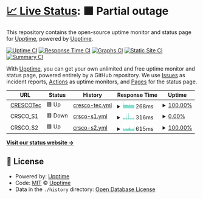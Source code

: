 # [📈 Live Status](https://upptime.github.io/upptime): <!--live status--> **🟧 Partial outage**

This repository contains the open-source uptime monitor and status page for [Upptime](https://upptime.js.org), powered by [Upptime](https://github.com/upptime/upptime).

[![Uptime CI](https://github.com/crscodio/crsco-websites-uptime-101/workflows/Uptime%20CI/badge.svg)](https://github.com/crscodio/crsco-websites-uptime-101/actions?query=workflow%3A%22Uptime+CI%22)
[![Response Time CI](https://github.com/crscodio/crsco-websites-uptime-101/workflows/Response%20Time%20CI/badge.svg)](https://github.com/crscodio/crsco-websites-uptime-101/actions?query=workflow%3A%22Response+Time+CI%22)
[![Graphs CI](https://github.com/crscodio/crsco-websites-uptime-101/workflows/Graphs%20CI/badge.svg)](https://github.com/crscodio/crsco-websites-uptime-101/actions?query=workflow%3A%22Graphs+CI%22)
[![Static Site CI](https://github.com/crscodio/crsco-websites-uptime-101/workflows/Static%20Site%20CI/badge.svg)](https://github.com/crscodio/crsco-websites-uptime-101/actions?query=workflow%3A%22Static+Site+CI%22)
[![Summary CI](https://github.com/crscodio/crsco-websites-uptime-101/workflows/Summary%20CI/badge.svg)](https://github.com/crscodio/crsco-websites-uptime-101/actions?query=workflow%3A%22Summary+CI%22)

With [Upptime](https://upptime.js.org), you can get your own unlimited and free uptime monitor and status page, powered entirely by a GitHub repository. We use [Issues](https://github.com/upptime/upptime/issues) as incident reports, [Actions](https://github.com/crscodio/crsco-websites-uptime-101/actions) as uptime monitors, and [Pages](https://upptime.github.io/upptime) for the status page.

<!--start: status pages-->
<!-- This summary is generated by Upptime (https://github.com/upptime/upptime) -->
<!-- Do not edit this manually, your changes will be overwritten -->
<!-- prettier-ignore -->
| URL | Status | History | Response Time | Uptime |
| --- | ------ | ------- | ------------- | ------ |
| <img alt="" src="https://icons.duckduckgo.com/ip3/crescotec.com.ico" height="13"> [CRESCOTec](https://crescotec.com/) | 🟩 Up | [cresco-tec.yml](https://github.com/crscodio/crsco-websites-uptime-101/commits/HEAD/history/cresco-tec.yml) | <details><summary><img alt="Response time graph" src="./graphs/cresco-tec/response-time-week.png" height="20"> 268ms</summary><br><a href="https://crscodio.github.io/crsco-websites-uptime-101/history/cresco-tec"><img alt="Response time 456" src="https://img.shields.io/endpoint?url=https%3A%2F%2Fraw.githubusercontent.com%2Fcrscodio%2Fcrsco-websites-uptime-101%2FHEAD%2Fapi%2Fcresco-tec%2Fresponse-time.json"></a><br><a href="https://crscodio.github.io/crsco-websites-uptime-101/history/cresco-tec"><img alt="24-hour response time 249" src="https://img.shields.io/endpoint?url=https%3A%2F%2Fraw.githubusercontent.com%2Fcrscodio%2Fcrsco-websites-uptime-101%2FHEAD%2Fapi%2Fcresco-tec%2Fresponse-time-day.json"></a><br><a href="https://crscodio.github.io/crsco-websites-uptime-101/history/cresco-tec"><img alt="7-day response time 268" src="https://img.shields.io/endpoint?url=https%3A%2F%2Fraw.githubusercontent.com%2Fcrscodio%2Fcrsco-websites-uptime-101%2FHEAD%2Fapi%2Fcresco-tec%2Fresponse-time-week.json"></a><br><a href="https://crscodio.github.io/crsco-websites-uptime-101/history/cresco-tec"><img alt="30-day response time 379" src="https://img.shields.io/endpoint?url=https%3A%2F%2Fraw.githubusercontent.com%2Fcrscodio%2Fcrsco-websites-uptime-101%2FHEAD%2Fapi%2Fcresco-tec%2Fresponse-time-month.json"></a><br><a href="https://crscodio.github.io/crsco-websites-uptime-101/history/cresco-tec"><img alt="1-year response time 453" src="https://img.shields.io/endpoint?url=https%3A%2F%2Fraw.githubusercontent.com%2Fcrscodio%2Fcrsco-websites-uptime-101%2FHEAD%2Fapi%2Fcresco-tec%2Fresponse-time-year.json"></a></details> | <details><summary><a href="https://crscodio.github.io/crsco-websites-uptime-101/history/cresco-tec">100.00%</a></summary><a href="https://crscodio.github.io/crsco-websites-uptime-101/history/cresco-tec"><img alt="All-time uptime 75.57%" src="https://img.shields.io/endpoint?url=https%3A%2F%2Fraw.githubusercontent.com%2Fcrscodio%2Fcrsco-websites-uptime-101%2FHEAD%2Fapi%2Fcresco-tec%2Fuptime.json"></a><br><a href="https://crscodio.github.io/crsco-websites-uptime-101/history/cresco-tec"><img alt="24-hour uptime 100.00%" src="https://img.shields.io/endpoint?url=https%3A%2F%2Fraw.githubusercontent.com%2Fcrscodio%2Fcrsco-websites-uptime-101%2FHEAD%2Fapi%2Fcresco-tec%2Fuptime-day.json"></a><br><a href="https://crscodio.github.io/crsco-websites-uptime-101/history/cresco-tec"><img alt="7-day uptime 100.00%" src="https://img.shields.io/endpoint?url=https%3A%2F%2Fraw.githubusercontent.com%2Fcrscodio%2Fcrsco-websites-uptime-101%2FHEAD%2Fapi%2Fcresco-tec%2Fuptime-week.json"></a><br><a href="https://crscodio.github.io/crsco-websites-uptime-101/history/cresco-tec"><img alt="30-day uptime 100.00%" src="https://img.shields.io/endpoint?url=https%3A%2F%2Fraw.githubusercontent.com%2Fcrscodio%2Fcrsco-websites-uptime-101%2FHEAD%2Fapi%2Fcresco-tec%2Fuptime-month.json"></a><br><a href="https://crscodio.github.io/crsco-websites-uptime-101/history/cresco-tec"><img alt="1-year uptime 99.99%" src="https://img.shields.io/endpoint?url=https%3A%2F%2Fraw.githubusercontent.com%2Fcrscodio%2Fcrsco-websites-uptime-101%2FHEAD%2Fapi%2Fcresco-tec%2Fuptime-year.json"></a></details>
| <img alt="" src="https://icons.duckduckgo.com/ip3/null.ico" height="13"> CRSCO_S1 | 🟥 Down | [crsco-s1.yml](https://github.com/crscodio/crsco-websites-uptime-101/commits/HEAD/history/crsco-s1.yml) | <details><summary><img alt="Response time graph" src="./graphs/crsco-s1/response-time-week.png" height="20"> 316ms</summary><br><a href="https://crscodio.github.io/crsco-websites-uptime-101/history/crsco-s1"><img alt="Response time 314" src="https://img.shields.io/endpoint?url=https%3A%2F%2Fraw.githubusercontent.com%2Fcrscodio%2Fcrsco-websites-uptime-101%2FHEAD%2Fapi%2Fcrsco-s1%2Fresponse-time.json"></a><br><a href="https://crscodio.github.io/crsco-websites-uptime-101/history/crsco-s1"><img alt="24-hour response time 295" src="https://img.shields.io/endpoint?url=https%3A%2F%2Fraw.githubusercontent.com%2Fcrscodio%2Fcrsco-websites-uptime-101%2FHEAD%2Fapi%2Fcrsco-s1%2Fresponse-time-day.json"></a><br><a href="https://crscodio.github.io/crsco-websites-uptime-101/history/crsco-s1"><img alt="7-day response time 316" src="https://img.shields.io/endpoint?url=https%3A%2F%2Fraw.githubusercontent.com%2Fcrscodio%2Fcrsco-websites-uptime-101%2FHEAD%2Fapi%2Fcrsco-s1%2Fresponse-time-week.json"></a><br><a href="https://crscodio.github.io/crsco-websites-uptime-101/history/crsco-s1"><img alt="30-day response time 302" src="https://img.shields.io/endpoint?url=https%3A%2F%2Fraw.githubusercontent.com%2Fcrscodio%2Fcrsco-websites-uptime-101%2FHEAD%2Fapi%2Fcrsco-s1%2Fresponse-time-month.json"></a><br><a href="https://crscodio.github.io/crsco-websites-uptime-101/history/crsco-s1"><img alt="1-year response time 314" src="https://img.shields.io/endpoint?url=https%3A%2F%2Fraw.githubusercontent.com%2Fcrscodio%2Fcrsco-websites-uptime-101%2FHEAD%2Fapi%2Fcrsco-s1%2Fresponse-time-year.json"></a></details> | <details><summary><a href="https://crscodio.github.io/crsco-websites-uptime-101/history/crsco-s1">0.00%</a></summary><a href="https://crscodio.github.io/crsco-websites-uptime-101/history/crsco-s1"><img alt="All-time uptime 37.01%" src="https://img.shields.io/endpoint?url=https%3A%2F%2Fraw.githubusercontent.com%2Fcrscodio%2Fcrsco-websites-uptime-101%2FHEAD%2Fapi%2Fcrsco-s1%2Fuptime.json"></a><br><a href="https://crscodio.github.io/crsco-websites-uptime-101/history/crsco-s1"><img alt="24-hour uptime 0.00%" src="https://img.shields.io/endpoint?url=https%3A%2F%2Fraw.githubusercontent.com%2Fcrscodio%2Fcrsco-websites-uptime-101%2FHEAD%2Fapi%2Fcrsco-s1%2Fuptime-day.json"></a><br><a href="https://crscodio.github.io/crsco-websites-uptime-101/history/crsco-s1"><img alt="7-day uptime 0.00%" src="https://img.shields.io/endpoint?url=https%3A%2F%2Fraw.githubusercontent.com%2Fcrscodio%2Fcrsco-websites-uptime-101%2FHEAD%2Fapi%2Fcrsco-s1%2Fuptime-week.json"></a><br><a href="https://crscodio.github.io/crsco-websites-uptime-101/history/crsco-s1"><img alt="30-day uptime 0.00%" src="https://img.shields.io/endpoint?url=https%3A%2F%2Fraw.githubusercontent.com%2Fcrscodio%2Fcrsco-websites-uptime-101%2FHEAD%2Fapi%2Fcrsco-s1%2Fuptime-month.json"></a><br><a href="https://crscodio.github.io/crsco-websites-uptime-101/history/crsco-s1"><img alt="1-year uptime 0.00%" src="https://img.shields.io/endpoint?url=https%3A%2F%2Fraw.githubusercontent.com%2Fcrscodio%2Fcrsco-websites-uptime-101%2FHEAD%2Fapi%2Fcrsco-s1%2Fuptime-year.json"></a></details>
| <img alt="" src="https://icons.duckduckgo.com/ip3/null.ico" height="13"> CRSCO_S2 | 🟩 Up | [crsco-s2.yml](https://github.com/crscodio/crsco-websites-uptime-101/commits/HEAD/history/crsco-s2.yml) | <details><summary><img alt="Response time graph" src="./graphs/crsco-s2/response-time-week.png" height="20"> 615ms</summary><br><a href="https://crscodio.github.io/crsco-websites-uptime-101/history/crsco-s2"><img alt="Response time 526" src="https://img.shields.io/endpoint?url=https%3A%2F%2Fraw.githubusercontent.com%2Fcrscodio%2Fcrsco-websites-uptime-101%2FHEAD%2Fapi%2Fcrsco-s2%2Fresponse-time.json"></a><br><a href="https://crscodio.github.io/crsco-websites-uptime-101/history/crsco-s2"><img alt="24-hour response time 650" src="https://img.shields.io/endpoint?url=https%3A%2F%2Fraw.githubusercontent.com%2Fcrscodio%2Fcrsco-websites-uptime-101%2FHEAD%2Fapi%2Fcrsco-s2%2Fresponse-time-day.json"></a><br><a href="https://crscodio.github.io/crsco-websites-uptime-101/history/crsco-s2"><img alt="7-day response time 615" src="https://img.shields.io/endpoint?url=https%3A%2F%2Fraw.githubusercontent.com%2Fcrscodio%2Fcrsco-websites-uptime-101%2FHEAD%2Fapi%2Fcrsco-s2%2Fresponse-time-week.json"></a><br><a href="https://crscodio.github.io/crsco-websites-uptime-101/history/crsco-s2"><img alt="30-day response time 589" src="https://img.shields.io/endpoint?url=https%3A%2F%2Fraw.githubusercontent.com%2Fcrscodio%2Fcrsco-websites-uptime-101%2FHEAD%2Fapi%2Fcrsco-s2%2Fresponse-time-month.json"></a><br><a href="https://crscodio.github.io/crsco-websites-uptime-101/history/crsco-s2"><img alt="1-year response time 526" src="https://img.shields.io/endpoint?url=https%3A%2F%2Fraw.githubusercontent.com%2Fcrscodio%2Fcrsco-websites-uptime-101%2FHEAD%2Fapi%2Fcrsco-s2%2Fresponse-time-year.json"></a></details> | <details><summary><a href="https://crscodio.github.io/crsco-websites-uptime-101/history/crsco-s2">100.00%</a></summary><a href="https://crscodio.github.io/crsco-websites-uptime-101/history/crsco-s2"><img alt="All-time uptime 99.99%" src="https://img.shields.io/endpoint?url=https%3A%2F%2Fraw.githubusercontent.com%2Fcrscodio%2Fcrsco-websites-uptime-101%2FHEAD%2Fapi%2Fcrsco-s2%2Fuptime.json"></a><br><a href="https://crscodio.github.io/crsco-websites-uptime-101/history/crsco-s2"><img alt="24-hour uptime 100.00%" src="https://img.shields.io/endpoint?url=https%3A%2F%2Fraw.githubusercontent.com%2Fcrscodio%2Fcrsco-websites-uptime-101%2FHEAD%2Fapi%2Fcrsco-s2%2Fuptime-day.json"></a><br><a href="https://crscodio.github.io/crsco-websites-uptime-101/history/crsco-s2"><img alt="7-day uptime 100.00%" src="https://img.shields.io/endpoint?url=https%3A%2F%2Fraw.githubusercontent.com%2Fcrscodio%2Fcrsco-websites-uptime-101%2FHEAD%2Fapi%2Fcrsco-s2%2Fuptime-week.json"></a><br><a href="https://crscodio.github.io/crsco-websites-uptime-101/history/crsco-s2"><img alt="30-day uptime 100.00%" src="https://img.shields.io/endpoint?url=https%3A%2F%2Fraw.githubusercontent.com%2Fcrscodio%2Fcrsco-websites-uptime-101%2FHEAD%2Fapi%2Fcrsco-s2%2Fuptime-month.json"></a><br><a href="https://crscodio.github.io/crsco-websites-uptime-101/history/crsco-s2"><img alt="1-year uptime 100.00%" src="https://img.shields.io/endpoint?url=https%3A%2F%2Fraw.githubusercontent.com%2Fcrscodio%2Fcrsco-websites-uptime-101%2FHEAD%2Fapi%2Fcrsco-s2%2Fuptime-year.json"></a></details>

<!--end: status pages-->

[**Visit our status website →**](https://upptime.github.io/upptime)

## 📄 License

- Powered by: [Upptime](https://github.com/upptime/upptime)
- Code: [MIT](./LICENSE) © [Upptime](https://upptime.js.org)
- Data in the `./history` directory: [Open Database License](https://opendatacommons.org/licenses/odbl/1-0/)
